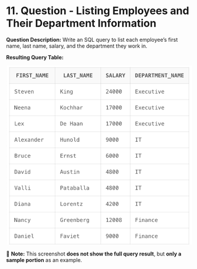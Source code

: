 # 11. Question - Listing Employees and Their Department Information

**Question Description:**
Write an SQL query to list each employee’s first name, last name, salary, and the department they work in.

**Resulting Query Table:**

![alt text](/Sql-ScreenShots/ScreenShot_11.png)

📌 **Note:** This screenshot **does not show the full query result**, but **only a sample portion** as an example.